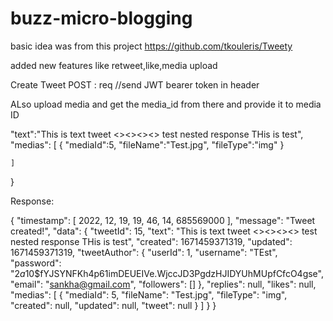 # buzz-micro-blogging

basic idea was from this project 
https://github.com/tkouleris/Tweety

added new features like retweet,like,media upload

Create Tweet
POST : req  //send JWT bearer token in header

ALso upload media and get the media_id from there and provide it to media ID

"text":"This is text tweet <><><><>  test nested response THis is  test",
    "medias": [
        {
            "mediaId":5,
            "fileName":"Test.jpg",
            "fileType":"img"
        }

    ]
}

Response:


{
    "timestamp": [
        2022,
        12,
        19,
        19,
        46,
        14,
        685569000
    ],
    "message": "Tweet created!",
    "data": {
        "tweetId": 15,
        "text": "This is text tweet <><><><>  test nested response THis is  test",
        "created": 1671459371319,
        "updated": 1671459371319,
        "tweetAuthor": {
            "userId": 1,
            "username": "TEst",
            "password": "$2a$10$fYJSYNFKh4p61imDEUEIVe.WjccJD3PgdzHJIDYUhMUpfCfcO4gse",
            "email": "sankha@gmail.com",
            "followers": []
        },
        "replies": null,
        "likes": null,
        "medias": [
            {
                "mediaId": 5,
                "fileName": "Test.jpg",
                "fileType": "img",
                "created": null,
                "updated": null,
                "tweet": null
            }
        ]
    }
}
